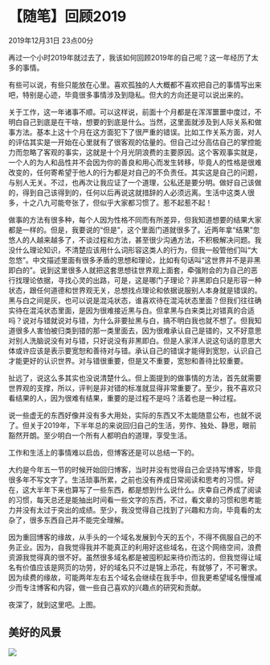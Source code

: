 # 【随笔】回顾2019


2019年12月31日 23点00分

再过一个小时2019年就过去了，我该如何回顾2019年的自己呢？这一年经历了太多的事情。

有些可以说，有些只能放在心里。喜欢孤独的人大概都不喜欢把自己的事情写出来吧，特别是心迹，毕竟很多事情涉及到隐私。但大的方向还是可以说出来的。

关于工作，这一年诸事不顺。可以这样说，前面十个月都是在浑浑噩噩中度过，不明白自己到底是在干啥，想要的到底是什么。当然，这里面就涉及到人际关系和做事方法。基本上这十个月在这方面犯下了很严重的错误。比如工作关系方面，对人的评估其实是一开始在心里就有了很客观的估量的。但自己过分高估自己的掌控能力而忽略了客观的事实，这就是十个月光阴浪费的主要原因。这个客观事实就是，一个人的为人和品性并不会因为你的善良和用心而发生转移，毕竟人的性格是很难改变的，任何寄希望于他人的行为都是对自己的不负责任。其实这是自己的问题，与别人无关。不过，也再次让我应证了一个道理，公私还是要分明。做好自己该做的，得到自己该得到的，任何以后再说这就措辞的人必须远离。生活中这类人很多，十之八九可能夸张了，但似乎大家都习惯了。惹不起惹不起！

做事的方法有很多种，每个人因为性格不同而有所差异，但我知道想要的结果大家都是一样的。但是，我要说的“但是”，这个里面门道就很多了。近两年拿“结果”忽悠人的人越来越多了，不谈过程和方法，甚至很少沟通方法，不积极解决问题。我没什么理论知识，不清楚应该用什么词形容这类人的行为，但我一般管他们叫“大忽悠”。中文描述里面有很多矛盾的思想和理论，比如有句话叫“这世界并不是非黑即白的”。说到这里很多人就把这套思想往世界观上面套，牵强附会的为自己的恶行找理论依据，寻找心灵的出路，可是，这是哪门子理论？非黑即白只是形容一种状态，跟任何道德和世界观无关，总想找点理论和依据说服别人本身就是错误的。黑与白之间是灰，也可以说是混沌状态，谁喜欢待在混沌状态里面？但我们往往确实待在混沌状态里面，是因为很难接近黑与白。但拿黑与白来类比对错真的合适吗？说对与错就说对与错，为什么非要扯黑与白，搞不明白我也就不想了。但我知道很多人害怕被归类到错的那一类里面去，因为很难承认自己是错的，又不好意思对别人洗脑说没有对与错，只好说没有非黑即白。但是人家洋人说这句话的意思大体或许应该是表示要宽恕和善待对与错。承认自己的错误才能得到宽恕，认识自己才能更好的认识世界。对与错很重要，但是又不重要，宽恕和善待比较重要。

扯远了，说这么多其实也没说清楚什么。但上面提到的做事情的方法，首先就需要世界观的支撑，所以，评判是非对错的标准就显得非常重要了。至少，我不喜欢只看结果的人，因为很难有结果，重要的是过程不是吗？活着也是一种过程。

说一些虚无的东西好像并没有多大用处，实际的东西又不太能随意公布，也就不说了。但关于2019年，下半年总的来说回归自己的生活，劳作、独处、静思，眼前豁然开朗。至少明白一个所有人都明白的道理，享受生活。

工作和生活上的事情难以启齿，但博客还是可以总结一下的。

大约是今年五一节的时候开始回归博客，当时并没有觉得自己会坚持写博客，毕竟很多年不写文字了。生活琐事所累，之前也没有养成日常阅读和思考的习惯。好在，这大半年下来也算写了一些东西，都是想到什么说什么。庆幸自己养成了阅读的习惯，每天总还是能抽出时间看一些文字的东西，不过，看文章的习惯和思考能力并没有太过于突出的成绩。至少，我没觉得自己找到了兴趣和方向，毕竟看的太杂了，很多东西自己并不能完全理解。

因为重回博客的缘故，从手头的一个域名发展到今天的五个，不得不佩服自己的不务正业。因为，自我觉得我并不能真正的利用好这些域名，在这个网络空间，浪费资源我觉得真的很不好。虽然很多域名都是被囤积起来待价而沽的，但我觉得让域名有价值应该是网页的功劳，好的域名只不过是锦上添花，有就够了，不可奢求。因为续费的缘故，可能两年左右五个域名会继续在我手中，但我更希望域名慢慢减少而专注博客和内容，做一些自己喜欢的兴趣点的研究和贡献。

夜深了，就到这里吧。上图。

## 美好的风景

![](https://img.1078503.org/imgs/2020/01/9c7597f8d93de735.jpg)
